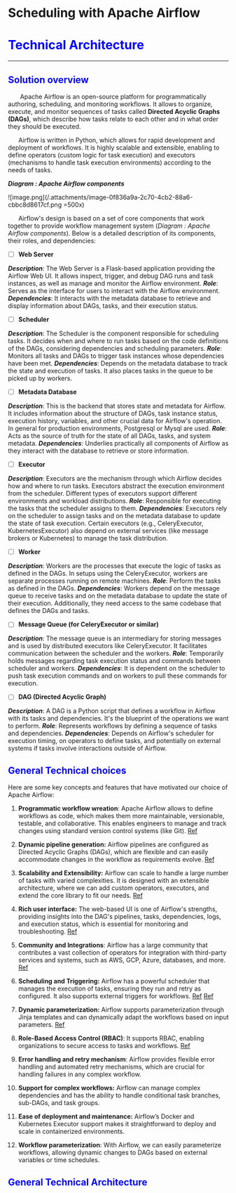 # Scheduling with Apache Airflow
#   <span style="color:blue;font-weight:bold">Technical Architecture</span>
---
##   <span style="color:blue;font-weight:bold">Solution overview</span>
&nbsp;&nbsp;&nbsp;&nbsp;&nbsp;&nbsp; Apache Airflow is an open-source platform for programmatically authoring, scheduling, and monitoring workflows. It allows to organize, execute, and monitor sequences of tasks called **Directed Acyclic Graphs (DAGs)**, which describe how tasks relate to each other and in what order they should be executed.

&nbsp;&nbsp;&nbsp;&nbsp;&nbsp;&nbsp;Airflow is written in Python, which allows for rapid development and deployment of workflows. It is highly scalable and extensible, enabling to define operators (custom logic for task execution) and executors (mechanisms to handle task execution environments) according to the needs of tasks.

_**Diagram : Apache Airflow components**_

![image.png](/.attachments/image-0f836a9a-2c70-4cb2-88a6-cbbc8d8617cf.png =500x)


&nbsp;&nbsp;&nbsp;&nbsp;&nbsp;&nbsp;Airflow's design is based on a set of core components that work together to provide workflow management system (_Diagram : Apache Airflow components_). 
Below is a detailed description of its components, their roles, and dependencies:


- [ ] **Web Server**

_**Description**_: The Web Server is a Flask-based application providing the Airflow Web UI. It allows inspect, trigger, and debug DAG runs and task instances, as well as manage and monitor the Airflow environment.
_**Role**_: Serves as the interface for users to interact with the Airflow environment.
_**Dependencies**_: It interacts with the metadata database to retrieve and display information about DAGs, tasks, and their execution status.

- [ ] **Scheduler**

_**Description**_: The Scheduler is the component responsible for scheduling tasks. It decides when and where to run tasks based on the code definitions of the DAGs, considering dependencies and scheduling parameters.
_**Role**_: Monitors all tasks and DAGs to trigger task instances whose dependencies have been met.
_**Dependencies**_: Depends on the metadata database to track the state and execution of tasks. It also places tasks in the queue to be picked up by workers.

- [ ] **Metadata Database**

_**Description**_: This is the backend that stores state and metadata for Airflow. It includes information about the structure of DAGs, task instance status, execution history, variables, and other crucial data for Airflow's operation. In general for production environments, Postgresql or Mysql are used.
**_Role_**: Acts as the source of truth for the state of all DAGs, tasks, and system metadata.
_**Dependencies**_: Underlies practically all components of Airflow as they interact with the database to retrieve or store information.

- [ ] **Executor**

_**Description**_: Executors are the mechanism through which Airflow decides how and where to run tasks. Executors abstract the execution environment from the scheduler. Different types of executors support different environments and workload distributions.
_**Role**_: Responsible for executing the tasks that the scheduler assigns to them.
_**Dependencies**_: Executors rely on the scheduler to assign tasks and on the metadata database to update the state of task execution. Certain executors (e.g., CeleryExecutor, KubernetesExecutor) also depend on external services (like message brokers or Kubernetes) to manage the task distribution.

- [ ] **Worker**

_**Description**_: Workers are the processes that execute the logic of tasks as defined in the DAGs. In setups using the CeleryExecutor, workers are separate processes running on remote machines.
**_Role_**: Perform the tasks as defined in the DAGs.
**_Dependencies_**: Workers depend on the message queue to receive tasks and on the metadata database to update the state of their execution. Additionally, they need access to the same codebase that defines the DAGs and tasks.

- [ ] **Message Queue (for CeleryExecutor or similar)**

_**Description**_: The message queue is an intermediary for storing messages and is used by distributed executors like CeleryExecutor. It facilitates communication between the scheduler and the workers.
_**Role**_: Temporarily holds messages regarding task execution status and commands between scheduler and workers.
_**Dependencies**_: It is dependent on the scheduler to push task execution commands and on workers to pull these commands for execution.

- [ ] **DAG (Directed Acyclic Graph)**

**_Description_**: A DAG is a Python script that defines a workflow in Airflow with its tasks and dependencies. It's the blueprint of the operations we want to perform.
_**Role**_: Represents workflows by defining a sequence of tasks and dependencies.
**_Dependencies_**: Depends on Airflow's scheduler for execution timing, on operators to define tasks, and potentially on external systems if tasks involve interactions outside of Airflow.


##   <span style="color:blue;font-weight:bold">General Technical choices</span>
  

Here are some key concepts and features that have motivated our choice of Apache Airflow:
1. **Programmatic workflow wreation**: Apache Airflow allows to define workflows as code, which makes them more maintainable, versionable, testable, and collaborative. This enables engineers to manage and track changes using standard version control systems (like Git). [Ref](https://airflow.apache.org/)

1. **Dynamic pipeline generation:** Airflow pipelines are configured as Directed Acyclic Graphs (DAGs), which are flexible and can easily accommodate changes in the workflow as requirements evolve. [Ref](https://airflow.apache.org/docs/apache-airflow/stable/howto/dynamic-dag-generation.html)

1. **Scalability and Extensibility:** Airflow can scale to handle a large number of tasks with varied complexities. It is designed with an extensible architecture, where we can add custom operators, executors, and extend the core library to fit our needs. [Ref](https://airflow.apache.org/docs/apache-airflow/stable/core-concepts/overview.html)

1. **Rich user interface:** The web-based UI is one of Airflow's strengths, providing insights into the DAG's pipelines, tasks, dependencies, logs, and execution status, which is essential for monitoring and troubleshooting. [Ref](https://airflow.apache.org/docs/apache-airflow/2.0.2/ui.html)

1. **Community and Integrations**: Airflow has a large community that contributes a vast collection of operators for integration with third-party services and systems, such as AWS, GCP, Azure, databases, and more. [Ref](https://airflow.apache.org/docs/apache-airflow/stable/integration.html) 

1. **Scheduling and Triggering:** Airflow has a powerful scheduler that manages the execution of tasks, ensuring they run and retry as configured. It also supports external triggers for workflows. [Ref](https://airflow.apache.org/docs/apache-airflow/1.10.1/scheduler.html) [Ref](https://airflow.apache.org/docs/apache-airflow/stable/administration-and-deployment/scheduler.html)

1. **Dynamic parameterization:** Airflow supports parameterization through Jinja templates and can dynamically adapt the workflows based on input parameters. [Ref](https://airflow.apache.org/docs/apache-airflow/stable/howto/dynamic-dag-generation.html)

1. **Role-Based Access Control (RBAC)**: It supports RBAC, enabling organizations to secure access to tasks and workflows. [Ref](https://airflow.apache.org/docs/apache-airflow-providers-fab/stable/auth-manager/access-control.html)

1. **Error handling and retry mechanism**: Airflow provides flexible error handling and automated retry mechanisms, which are crucial for handling failures in any complex workflow.

1. **Support for complex workflows:** Airflow can manage complex dependencies and has the ability to handle conditional task branches, sub-DAGs, and task groups.

1. **Ease of deployment and maintenance:** Airflow’s Docker and Kubernetes Executor support makes it straightforward to deploy and scale in containerized environments.

1. **Workflow parameterization**: With Airflow, we can easily parameterize  workflows, allowing dynamic changes to  DAGs based on external variables or time schedules.


##   <span style="color:blue;font-weight:bold">General Technical Architecture </span>
